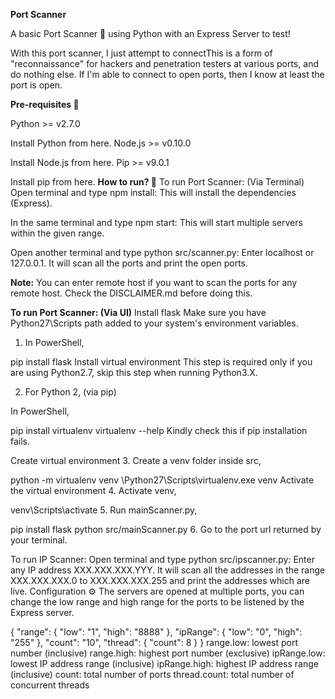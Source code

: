 **Port Scanner**

A basic Port Scanner 🔎 using Python with an Express Server to test!

With this port scanner, I just attempt to connectThis is a form of "reconnaissance" for hackers and penetration testers at various ports, and do nothing else. If I'm able to connect to open ports, then I know at least the port is open.

**Pre-requisites 🚨**

Python >= v2.7.0

Install Python from here.
Node.js >= v0.10.0

Install Node.js from here.
Pip >= v9.0.1

Install pip from here.
**How to run? 🚀**
To run Port Scanner: (Via Terminal)
Open terminal and type npm install: This will install the dependencies (Express).

In the same terminal and type npm start: This will start multiple servers within the given range.

Open another terminal and type python src/scanner.py: Enter localhost or 127.0.0.1. It will scan all the ports and print the open ports.

**Note:** You can enter remote host if you want to scan the ports for any remote host. Check the DISCLAIMER.md before doing this.

**To run Port Scanner: (Via UI)**
Install flask
Make sure you have Python27\Scripts path added to your system's environment variables.

1. In PowerShell,

pip install flask
Install virtual environment
This step is required only if you are using Python2.7, skip this step when running Python3.X.

2. For Python 2, (via pip)

In PowerShell,

pip install virtualenv
virtualenv --help
Kindly check this if pip installation fails.

Create virtual environment
3. Create a venv folder inside src,

python -m virtualenv venv
\Python27\Scripts\virtualenv.exe venv
Activate the virtual environment
4. Activate venv,

venv\Scripts\activate
5. Run mainScanner.py,

pip install flask
python src/mainScanner.py
6. Go to the port url returned by your terminal.

To run IP Scanner:
Open terminal and type python src/ipscanner.py: Enter any IP address XXX.XXX.XXX.YYY. It will scan all the addresses in the range XXX.XXX.XXX.0 to XXX.XXX.XXX.255 and print the addresses which are live.
Configuration ⚙️
The servers are opened at multiple ports, you can change the low range and high range for the ports to be listened by the Express server.

{
    "range": {
        "low": "1",
        "high": "8888"
    },
    "ipRange": {
        "low": "0",
        "high": "255"
    },
    "count": "10",
    "thread": { 
        "count": 8
    }
}
range.low: lowest port number (inclusive)
range.high: highest port number (exclusive)
ipRange.low: lowest IP address range (inclusive)
ipRange.high: highest IP address range (inclusive)
count: total number of ports
thread.count: total number of concurrent threads
